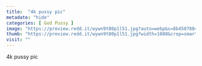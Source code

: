 ```yaml
---
title:  "4k pussy pic"
metadate: "hide"
categories: [ God Pussy ]
image: "https://preview.redd.it/wywn9t80p1l51.jpg?auto=webp&s=8b4507884d50a462a13a3065de95ea0db8613d52"
thumb: "https://preview.redd.it/wywn9t80p1l51.jpg?width=1080&crop=smart&auto=webp&s=92ce376da81f98aa5c94d0314b64d0f35ab17505"
visit: ""
---
```

4k pussy pic
